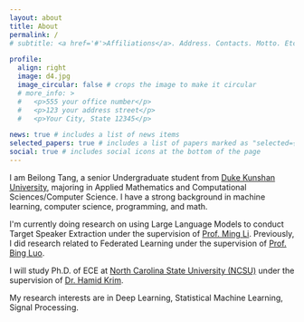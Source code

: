 ```yaml
---
layout: about
title: About
permalink: /
# subtitle: <a href='#'>Affiliations</a>. Address. Contacts. Motto. Etc.

profile:
  align: right
  image: d4.jpg
  image_circular: false # crops the image to make it circular
  # more_info: >
  #   <p>555 your office number</p>
  #   <p>123 your address street</p>
  #   <p>Your City, State 12345</p>

news: true # includes a list of news items
selected_papers: true # includes a list of papers marked as "selected={true}"
social: true # includes social icons at the bottom of the page
---
```


I am Beilong Tang, a senior Undergraduate student from [Duke Kunshan University](https://www.dukekunshan.edu.cn/), majoring in Applied Mathematics and Computational Sciences/Computer Science. I have a strong background in machine learning, computer science, programming, and math. 

I'm currently doing research on using Large Language Models to conduct Target Speaker Extraction under the supervision of [Prof. Ming Li](https://scholar.google.com/citations?user=C_JTsqgAAAAJ). Previously, I did research related to Federated Learning under the supervision of [Prof. Bing Luo](https://luobing1008.github.io/).

I will study Ph.D. of ECE at [North Carolina State University (NCSU)](https://ece.ncsu.edu/) under the supervision of [Dr. Hamid Krim](https://ece.ncsu.edu/people/ahk/).

My research interests are in Deep Learning, Statistical Machine Learning, Signal Processing.

<!-- _For technical blog, please refer [here](https://beilong-tang.github.io/technical_blog/)._ -->

